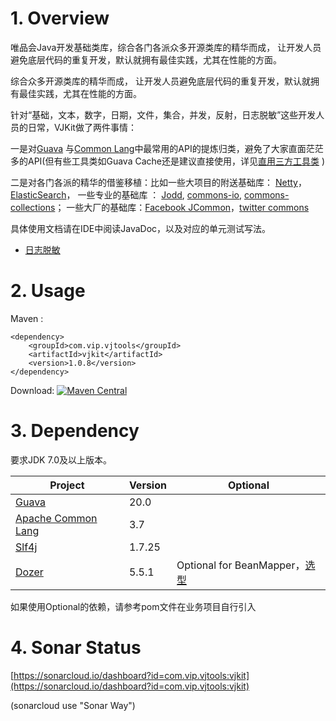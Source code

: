 # 1. Overview

唯品会Java开发基础类库，综合各门各派众多开源类库的精华而成， 让开发人员避免底层代码的重复开发，默认就拥有最佳实践，尤其在性能的方面。


综合众多开源类库的精华而成， 让开发人员避免底层代码的重复开发，默认就拥有最佳实践，尤其在性能的方面。

针对“基础，文本，数字，日期，文件，集合，并发，反射，日志脱敏”这些开发人员的日常，VJKit做了两件事情：

一是对[Guava](https://github.com/google/guava) 与[Common Lang](https://github.com/apache/commons-lang)中最常用的API的提炼归类，避免了大家直面茫茫多的API(但有些工具类如Guava Cache还是建议直接使用，详见[直用三方工具类](docs/direct_3rd.md) )

二是对各门各派的精华的借鉴移植：比如一些大项目的附送基础库： [Netty](https://github.com/netty/netty/)，[ElasticSearch](https://github.com/elastic/elasticsearch)， 一些专业的基础库 ： [Jodd](https://github.com/oblac/jodd/), [commons-io](https://github.com/apache/commons-io), [commons-collections](https://github.com/apache/commons-collections)； 一些大厂的基础库：[Facebook JCommon](https://github.com/facebook/jcommon)，[twitter commons](https://github.com/twitter/commons)


具体使用文档请在IDE中阅读JavaDoc，以及对应的单元测试写法。

* [日志脱敏](docs/data_masking.md)


# 2. Usage

Maven : 
```
<dependency>
	<groupId>com.vip.vjtools</groupId>
	<artifactId>vjkit</artifactId>
	<version>1.0.8</version>
</dependency>
```

Download: [![Maven Central](https://maven-badges.herokuapp.com/maven-central/com.vip.vjtools/vjkit/badge.svg)](http://search.maven.org/#search|gav|1|g:"com.vip.vjtools"%20AND%20a:"vjkit")


# 3. Dependency

要求JDK 7.0及以上版本。

| Project | Version | Optional|
|--- | --- | --- |
|[Guava](https://github.com/google/guava) | 20.0 ||
|[Apache Common Lang](https://github.com/apache/commons-lang) | 3.7 ||
|[Slf4j](https://www.slf4j.org) | 1.7.25 ||
|[Dozer](http://dozermapper.github.io/) | 5.5.1 |Optional for BeanMapper，[选型](https://github.com/vipshop/vjtools/blob/master/vjkit/src/main/java/com/vip/vjtools/vjkit/reflect/BeanMapper.java#L11) |

如果使用Optional的依赖，请参考pom文件在业务项目自行引入

# 4. Sonar Status

[https://sonarcloud.io/dashboard?id=com.vip.vjtools:vjkit](https://sonarcloud.io/dashboard?id=com.vip.vjtools:vjkit)

(sonarcloud use "Sonar Way")



